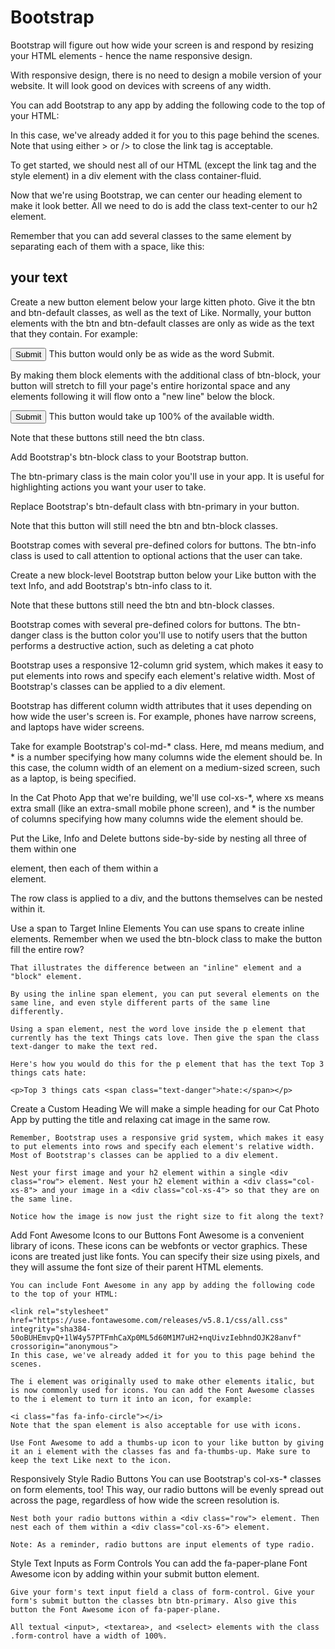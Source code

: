 # Bootstrap
Bootstrap will figure out how wide your screen is and respond by resizing your HTML elements - hence the name responsive design.

With responsive design, there is no need to design a mobile version of your website. It will look good on devices with screens of any width.

You can add Bootstrap to any app by adding the following code to the top of your HTML:

<link rel="stylesheet" href="https://maxcdn.bootstrapcdn.com/bootstrap/3.3.7/css/bootstrap.min.css" integrity="sha384-BVYiiSIFeK1dGmJRAkycuHAHRg32OmUcww7on3RYdg4Va+PmSTsz/K68vbdEjh4u" crossorigin="anonymous"/>
In this case, we've already added it for you to this page behind the scenes. Note that using either > or /> to close the link tag is acceptable.

To get started, we should nest all of our HTML (except the link tag and the style element) in a div element with the class container-fluid.

Now that we're using Bootstrap, we can center our heading element to make it look better. All we need to do is add the class text-center to our h2 element.

Remember that you can add several classes to the same element by separating each of them with a space, like this:

<h2 class="red-text text-center">your text</h2>

Create a new button element below your large kitten photo. Give it the btn and btn-default classes, as well as the text of Like.
Normally, your button elements with the btn and btn-default classes are only as wide as the text that they contain. For example:

<button class="btn btn-default">Submit</button>
This button would only be as wide as the word Submit.


By making them block elements with the additional class of btn-block, your button will stretch to fill your page's entire horizontal space and any elements following it will flow onto a "new line" below the block.

<button class="btn btn-default btn-block">Submit</button>
This button would take up 100% of the available width.


Note that these buttons still need the btn class.

Add Bootstrap's btn-block class to your Bootstrap button.

The btn-primary class is the main color you'll use in your app. It is useful for highlighting actions you want your user to take.

Replace Bootstrap's btn-default class with btn-primary in your button.

Note that this button will still need the btn and btn-block classes.

Bootstrap comes with several pre-defined colors for buttons. The btn-info class is used to call attention to optional actions that the user can take.

Create a new block-level Bootstrap button below your Like button with the text Info, and add Bootstrap's btn-info class to it.

Note that these buttons still need the btn and btn-block classes.

Bootstrap comes with several pre-defined colors for buttons. The btn-danger class is the button color you'll use to notify users that the button performs a destructive action, such as deleting a cat photo

Bootstrap uses a responsive 12-column grid system, which makes it easy to put elements into rows and specify each element's relative width. Most of Bootstrap's classes can be applied to a div element.

Bootstrap has different column width attributes that it uses depending on how wide the user's screen is. For example, phones have narrow screens, and laptops have wider screens.

Take for example Bootstrap's col-md-* class. Here, md means medium, and * is a number specifying how many columns wide the element should be. In this case, the column width of an element on a medium-sized screen, such as a laptop, is being specified.

In the Cat Photo App that we're building, we'll use col-xs-*, where xs means extra small (like an extra-small mobile phone screen), and * is the number of columns specifying how many columns wide the element should be.

Put the Like, Info and Delete buttons side-by-side by nesting all three of them within one <div class="row"> element, then each of them within a <div class="col-xs-4"> element.

The row class is applied to a div, and the buttons themselves can be nested within it.

Use a span to Target Inline Elements
    You can use spans to create inline elements. Remember when we used the btn-block class to make the button fill the entire row?



    That illustrates the difference between an "inline" element and a "block" element.

    By using the inline span element, you can put several elements on the same line, and even style different parts of the same line differently.

    Using a span element, nest the word love inside the p element that currently has the text Things cats love. Then give the span the class text-danger to make the text red.

    Here's how you would do this for the p element that has the text Top 3 things cats hate:

    <p>Top 3 things cats <span class="text-danger">hate:</span></p>

Create a Custom Heading
    We will make a simple heading for our Cat Photo App by putting the title and relaxing cat image in the same row.

    Remember, Bootstrap uses a responsive grid system, which makes it easy to put elements into rows and specify each element's relative width. Most of Bootstrap's classes can be applied to a div element.

    Nest your first image and your h2 element within a single <div class="row"> element. Nest your h2 element within a <div class="col-xs-8"> and your image in a <div class="col-xs-4"> so that they are on the same line.

    Notice how the image is now just the right size to fit along the text?   

Add Font Awesome Icons to our Buttons
    Font Awesome is a convenient library of icons. These icons can be webfonts or vector graphics. These icons are treated just like fonts. You can specify their size using pixels, and they will assume the font size of their parent HTML elements.

    You can include Font Awesome in any app by adding the following code to the top of your HTML:

    <link rel="stylesheet" href="https://use.fontawesome.com/releases/v5.8.1/css/all.css" integrity="sha384-50oBUHEmvpQ+1lW4y57PTFmhCaXp0ML5d60M1M7uH2+nqUivzIebhndOJK28anvf" crossorigin="anonymous">
    In this case, we've already added it for you to this page behind the scenes.

    The i element was originally used to make other elements italic, but is now commonly used for icons. You can add the Font Awesome classes to the i element to turn it into an icon, for example:

    <i class="fas fa-info-circle"></i>
    Note that the span element is also acceptable for use with icons.

    Use Font Awesome to add a thumbs-up icon to your like button by giving it an i element with the classes fas and fa-thumbs-up. Make sure to keep the text Like next to the icon.

Responsively Style Radio Buttons
    You can use Bootstrap's col-xs-* classes on form elements, too! This way, our radio buttons will be evenly spread out across the page, regardless of how wide the screen resolution is.

    Nest both your radio buttons within a <div class="row"> element. Then nest each of them within a <div class="col-xs-6"> element.

    Note: As a reminder, radio buttons are input elements of type radio.

Style Text Inputs as Form Controls
    You can add the fa-paper-plane Font Awesome icon by adding <i class="fa fa-paper-plane"></i> within your submit button element.

    Give your form's text input field a class of form-control. Give your form's submit button the classes btn btn-primary. Also give this button the Font Awesome icon of fa-paper-plane.

    All textual <input>, <textarea>, and <select> elements with the class .form-control have a width of 100%.

